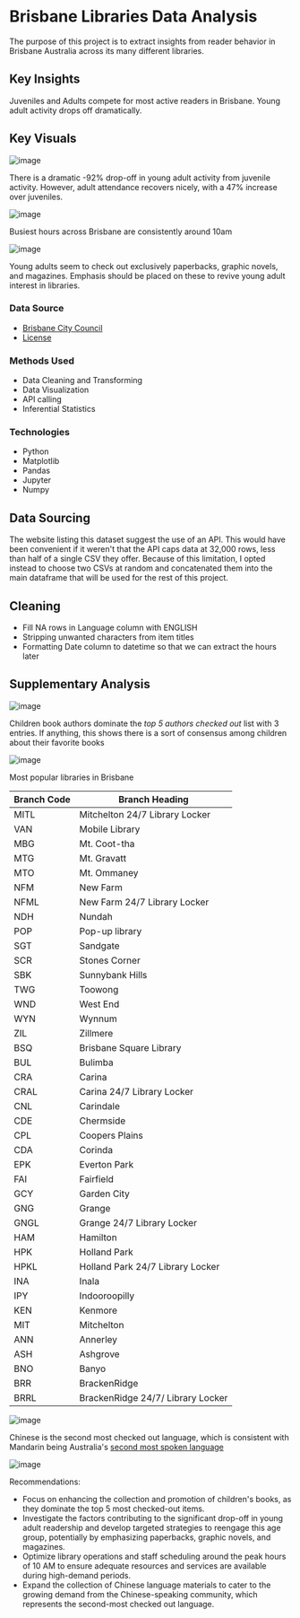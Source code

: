 # Brisbane Libraries Data Analysis
The purpose of this project is to extract insights from reader behavior in Brisbane Australia across its many different libraries.  


## Key Insights
Juveniles and Adults compete for most active readers in Brisbane. Young adult activity drops off dramatically. 

## Key Visuals
![image](https://github.com/Jomgus/Jupyter-Notebooks/assets/96961712/86ab10e4-e43e-4ed6-b084-f425465e017c)

There is a dramatic -92% drop-off in young adult activity from juvenile activity. However, adult attendance recovers nicely, with a 47% increase over juveniles.

![image](https://github.com/Jomgus/Jupyter-Notebooks/assets/96961712/858445b1-7cc4-4638-b0c6-074f263a2913)

Busiest hours across Brisbane are consistently around 10am

![image](https://github.com/Jomgus/Jupyter-Notebooks/assets/96961712/7674d7ad-85f3-48ed-bb9c-8ff9e6134712)

Young adults seem to check out exclusively paperbacks, graphic novels, and magazines. Emphasis should be placed on these to revive young adult interest in libraries. 





### Data Source
* [Brisbane City Council](https://www.data.brisbane.qld.gov.au/data/dataset/library-checkouts-branch-date)
* [License](https://creativecommons.org/licenses/by/4.0/)

### Methods Used
* Data Cleaning and Transforming
* Data Visualization
* API calling
* Inferential Statistics

### Technologies
* Python
* Matplotlib
* Pandas
* Jupyter
* Numpy

## Data Sourcing
The website listing this dataset suggest the use of an API. This would have been convenient if it weren't that the API caps data at 32,000 rows, less than half of a single CSV they offer. Because of this limitation, I opted instead to choose two CSVs at random and concatenated them into the main dataframe that will be used for the rest of this project. 

## Cleaning
* Fill NA rows in Language column with ENGLISH
* Stripping unwanted characters from item titles
* Formatting Date column to datetime so that we can extract the hours later
## Supplementary Analysis
![image](https://github.com/Jomgus/Jupyter-Notebooks/assets/96961712/508b96bc-f96a-444d-b44a-3fad29944d9c)

Children book authors dominate the *top 5 authors checked out* list with 3 entries. If anything, this shows there is a sort of consensus among children about their favorite books

![image](https://github.com/Jomgus/Jupyter-Notebooks/assets/96961712/b1834610-12bb-4c32-9868-1866198c4b41)

Most popular libraries in Brisbane

| Branch Code | Branch Heading                    |
| ----------- | --------------------------------- |
| MITL        | Mitchelton 24/7 Library Locker    |
| VAN         | Mobile Library                    |
| MBG         | Mt. Coot-tha                      |
| MTG         | Mt. Gravatt                       |
| MTO         | Mt. Ommaney                       |
| NFM         | New Farm                          |
| NFML        | New Farm 24/7 Library Locker      |
| NDH         | Nundah                            |
| POP         | Pop-up library                    |
| SGT         | Sandgate                          |
| SCR         | Stones Corner                     |
| SBK         | Sunnybank Hills                   |
| TWG         | Toowong                           |
| WND         | West End                          |
| WYN         | Wynnum                            |
| ZIL         | Zillmere                          |
| BSQ         | Brisbane Square Library           |
| BUL         | Bulimba                           |
| CRA         | Carina                            |
| CRAL        | Carina 24/7 Library Locker        |
| CNL         | Carindale                         |
| CDE         | Chermside                         |
| CPL         | Coopers Plains                    |
| CDA         | Corinda                           |
| EPK         | Everton Park                      |
| FAI         | Fairfield                         |
| GCY         | Garden City                       |
| GNG         | Grange                            |
| GNGL        | Grange 24/7 Library Locker        |
| HAM         | Hamilton                          |
| HPK         | Holland Park                      |
| HPKL        | Holland Park 24/7 Library Locker  |
| INA         | Inala                             |
| IPY         | Indooroopilly                     |
| KEN         | Kenmore                           |
| MIT         | Mitchelton                        |
| ANN         | Annerley                          |
| ASH         | Ashgrove                          |
| BNO         | Banyo                             |
| BRR         | BrackenRidge                      |
| BRRL        | BrackenRidge 24/7/ Library Locker |

![image](https://github.com/Jomgus/Jupyter-Notebooks/assets/96961712/cf7c99f8-ddfc-482f-bfc0-231d50937bb0)

Chinese is the second most checked out language, which is consistent with Mandarin being Australia's [second most spoken language](https://profile.id.com.au/australia/language#:~:text=Overall%2C%2072.0%25%20of%20the%20population,using%20this%20language%20at%20home.)

![image](https://github.com/Jomgus/Jupyter-Notebooks/assets/96961712/9d9b6c56-840d-4dbf-96e8-1ff4ca7b7885)

Recommendations:

* Focus on enhancing the collection and promotion of children's books, as they dominate the top 5 most checked-out items.
* Investigate the factors contributing to the significant drop-off in young adult readership and develop targeted strategies to reengage this age group, potentially by emphasizing paperbacks, graphic novels, and magazines.
* Optimize library operations and staff scheduling around the peak hours of 10 AM to ensure adequate resources and services are available during high-demand periods.
* Expand the collection of Chinese language materials to cater to the growing demand from the Chinese-speaking community, which represents the second-most checked out language.
